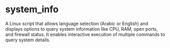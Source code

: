 # system_info
A Linux script that allows language selection (Arabic or English) and displays options to query system information like CPU, RAM, open ports, and firewall status. It enables interactive execution of multiple commands to query system details.
